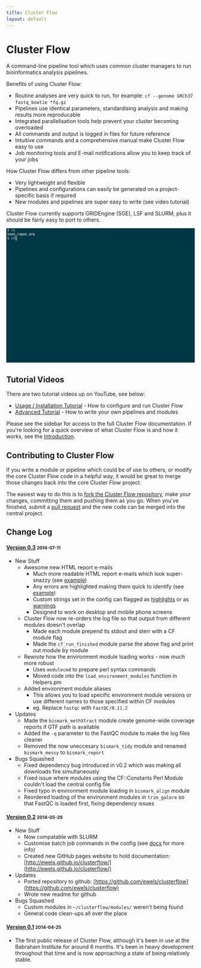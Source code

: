 ```yaml
---
title: Cluster Flow
layout: default
---
```


# Cluster Flow

<p class="lead">A command-line pipeline tool which uses common cluster managers to run bioinformatics analysis pipelines.</p>

Benefits of using Cluster Flow:

* Routine analyses are very quick to run, for example: `cf --genome GRCh37 fastq_bowtie *fq.gz`
* Pipelines use identical parameters, standardising analysis and making results more reproducable
* Integrated parallelisation tools help prevent your cluster becoming overloaded
* All commands and output is logged in files for future reference
* Intuitive commands and a comprehensive manual make Cluster Flow easy to use
* Job monitoring tools and E-mail notifications allow you to keep track of your jobs

How Cluster Flow differs from other pipeline tools:

* Very lightweight and flexible
* Pipelines and configurations can easily be generated on a project-specific basis if required
* New modules and pipelines are super easy to write (see video tutorial)

Cluster Flow currently supports GRIDEngine (SGE), LSF and SLURM, plus it should be fairly easy to port to others.

<div class="demo_gif inactive">
<img src="_files/CF_mini.gif" title="mini CF demo">
</div>

## Tutorial Videos
There are two tutorial videos up on YouTube, see below:

* [Usage / Installation Tutorial](http://youtu.be/b2g_zQiz9ys) - How to configure and run Cluster Flow
* [Advanced Tutorial](http://youtu.be/aBHOcsA2M6w) - How to write your own pipelines and modules

Please see the sidebar for access to the full Cluster Flow documentation. If you're looking for a quick overview of what Cluster Flow is and how it works, see the [Introduction](/introduction/).

## Contributing to Cluster Flow
If you write a module or pipeline which could be of use to others, or modify the core Cluster Flow code in a helpful way, it would be great to merge those changes back into the core Cluster Flow project.

The easiest way to do this is to [fork the Cluster Flow repository](https://help.github.com/articles/fork-a-repo), make your changes, committing them and pushing them as you go. When you've finished, submit a [pull request](https://help.github.com/articles/using-pull-requests) and the new code can be merged into the central project.

## Change Log

<h4 class="version"><a href="https://github.com/ewels/clusterflow/releases/tag/v0.3"><span class="label label-success version">Version 0.3</span></a> <small>2014-07-11</small></h4>

* New Stuff
	* Awesome new HTML report e-mails
		* Much more readable HTML report e-mails which look super-snazzy (see [example](http://ewels.github.io/clusterflow/example_report_good.html))
		* Any errors are highlighted making them quick to identify (see [example](http://ewels.github.io/clusterflow/example_report_bad.html))
		* Custom strings set in the config can flagged as [highlights](http://ewels.github.io/clusterflow/example_report_highlights.html) or as [warnings](http://ewels.github.io/clusterflow/example_report_warnings.html)
		* Designed to work on desktop and mobile phone screens
	* Cluster Flow now re-orders the log file so that output from different modules doesn't overlap
		* Made each module prepend its stdout and sterr with a CF module flag
		* Made the `cf_run_finished` module parse the above flag and print out module by module
	* Rewrote how the environment module loading works - now much more robust
		* Uses `modulecmd` to prepare perl syntax commands
		* Moved code into the `load_environment_modules` function in Helpers.pm
	* Added environment module aliases
		* This allows you to load specific environment module versions or use different names to those specified within CF modules
		* eg. Replace `fastqc` with `FastQC/0.11.2`
* Updates
	* Made the `bismark_methXtract` module create genome-wide coverage reports if GTF path is available
	* Added the `-q` parameter to the FastQC module to make the log files cleaner
	* Removed the now uneccesary `bismark_tidy` module and renamed `bismark_messy` to `bismark_report`
* Bugs Squashed
	* Fixed dependency bug introduced in v0.2 which was making all downloads fire simultaneously
	* Fixed issue where modules using the CF::Constants Perl Module couldn't load the central config file
	* Fixed typo in environment module loading in `bismark_align` module
	* Reordered loading of the environment modules in `trim_galore` so that FastQC is loaded first, fixing dependency issues


<h4 class="version"><a href="https://github.com/ewels/clusterflow/releases/tag/v0.2"><span class="label label-success version">Version 0.2</span></a> <small>2014-05-29</small></h4>

* New Stuff
	* Now compatable with SLURM
	* Customise batch job commands in the config (see [docs]({{site.baseurl}}/installation/#making_cluster_flow_work_with_your_environment) for more info)
	* Created new GitHub pages website to hold documentation: [http://ewels.github.io/clusterflow/](http://ewels.github.io/clusterflow/)
* Updates
	* Ported repository to github: [https://github.com/ewels/clusterflow](https://github.com/ewels/clusterflow)
	* Wrote new readme for github
* Bugs Squashed
	* Custom modules in `~/clusterflow/modules/` weren't being found
	* General code clean-ups all over the place

<h4 class="version"><a href="https://github.com/ewels/clusterflow/releases/tag/v0.1"><span class="label label-success version">Version 0.1</span></a> <small>2014-04-25</small></h4>

* The first public release of Cluster Flow, although it's been in use at the Babraham Institute for around 6 months. It's been in heavy development throughout that time and is now approaching a state of being relatively stable.
